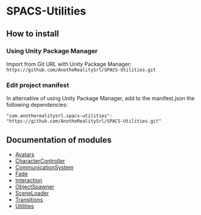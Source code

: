 # SPACS-Utilities

## How to install

### Using Unity Package Manager

Import from Git URL with Unity Package Manager: `https://github.com/AnotheRealitySrl/SPACS-Utilities.git`

### Edit project manifest

In alternative of using Unity Package Manager, add to the manifest.json the following dependencies:

```
"com.anotherealitysrl.spacs-utilities": "https://github.com/AnotheRealitySrl/SPACS-Utilities.git"
```

## Documentation of modules

- [Avatars](../Avatars/Documentation~/index.md)
- [CharacterController](../CharacterController/Documentation~/index.md)
- [CommunicationSystem](../CommunicationSystem/Documentation~/index.md)
- [Fade](../Fade/Documentation~/index.md)
- [Interaction](../Interaction/Documentation~/index.md)
- [ObjectSpawner](../ObjectSpawner/Documentation~/index.md)
- [SceneLoader](../SceneLoader/Documentation~/index.md)
- [Transitions](../Transitions/Documentation~/index.md)
- [Utilities](../Utilities/Documentation~/index.md)
